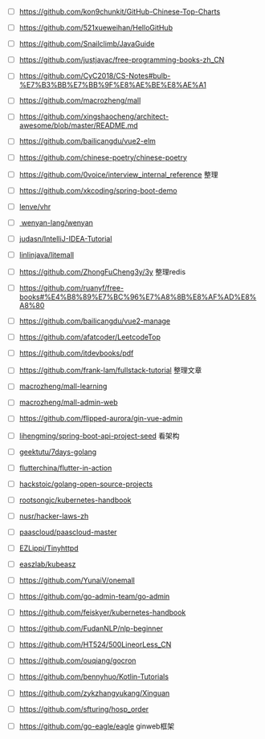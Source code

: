 



- [ ] https://github.com/kon9chunkit/GitHub-Chinese-Top-Charts
- [ ] https://github.com/521xueweihan/HelloGitHub
- [ ] https://github.com/Snailclimb/JavaGuide
- [ ] https://github.com/justjavac/free-programming-books-zh_CN
- [ ] https://github.com/CyC2018/CS-Notes#bulb-%E7%B3%BB%E7%BB%9F%E8%AE%BE%E8%AE%A1
- [ ] https://github.com/macrozheng/mall
- [ ] https://github.com/xingshaocheng/architect-awesome/blob/master/README.md
- [ ] https://github.com/bailicangdu/vue2-elm
- [ ] https://github.com/chinese-poetry/chinese-poetry
- [ ] https://github.com/0voice/interview_internal_reference 整理
- [ ] https://github.com/xkcoding/spring-boot-demo
- [ ] [lenve/vhr](https://github.com/lenve/vhr)
- [ ] [ wenyan-lang/wenyan](https://github.com/wenyan-lang/wenyan)
- [ ] [judasn/IntelliJ-IDEA-Tutorial](https://github.com/judasn/IntelliJ-IDEA-Tutorial)
- [ ] [linlinjava/litemall](https://github.com/linlinjava/litemall)
- [ ] https://github.com/ZhongFuCheng3y/3y 整理redis
- [ ] https://github.com/ruanyf/free-books#%E4%B8%89%E7%BC%96%E7%A8%8B%E8%AF%AD%E8%A8%80 
- [ ] https://github.com/bailicangdu/vue2-manage 
- [ ] https://github.com/afatcoder/LeetcodeTop  
- [ ] https://github.com/itdevbooks/pdf
- [ ] https://github.com/frank-lam/fullstack-tutorial 整理文章
- [ ] [macrozheng/mall-learning](https://github.com/macrozheng/mall-learning)
- [ ] [macrozheng/mall-admin-web](https://github.com/macrozheng/mall-admin-web)
- [ ] https://github.com/flipped-aurora/gin-vue-admin
- [ ] [lihengming/spring-boot-api-project-seed](https://github.com/lihengming/spring-boot-api-project-seed)  看架构
- [ ] [geektutu/7days-golang](https://github.com/geektutu/7days-golang)
- [ ] [flutterchina/flutter-in-action](https://github.com/flutterchina/flutter-in-action)
- [ ] [hackstoic/golang-open-source-projects](https://github.com/hackstoic/golang-open-source-projects)
- [ ] [rootsongjc/kubernetes-handbook](https://github.com/rootsongjc/kubernetes-handbook)
- [ ] [nusr/hacker-laws-zh](https://github.com/nusr/hacker-laws-zh)
- [ ] [paascloud/paascloud-master](https://github.com/paascloud/paascloud-master)
- [ ] [EZLippi/Tinyhttpd](https://github.com/EZLippi/Tinyhttpd)
- [ ] [easzlab/kubeasz](https://github.com/easzlab/kubeasz)
- [ ] https://github.com/YunaiV/onemall
- [ ] https://github.com/go-admin-team/go-admin
- [ ] https://github.com/feiskyer/kubernetes-handbook
- [ ] https://github.com/FudanNLP/nlp-beginner
- [ ] https://github.com/HT524/500LineorLess_CN
- [ ] https://github.com/ouqiang/gocron
- [ ] https://github.com/bennyhuo/Kotlin-Tutorials
- [ ] https://github.com/zykzhangyukang/Xinguan 
- [ ] https://github.com/sfturing/hosp_order
- [ ] https://github.com/go-eagle/eagle    ginweb框架

